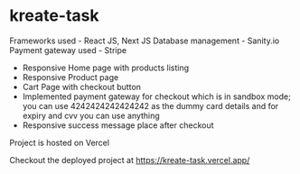 # kreate-task

Frameworks used - React JS, Next JS
Database management - Sanity.io
Payment gateway used - Stripe

- Responsive Home page with products listing
- Responsive Product page
- Cart Page with checkout button
- Implemented payment gateway for checkout which is in sandbox mode; you can use 4242424242424242 as the dummy card details and for expiry and cvv you can use anything
- Responsive success message place after checkout

Project is hosted on Vercel

Checkout the deployed project at https://kreate-task.vercel.app/